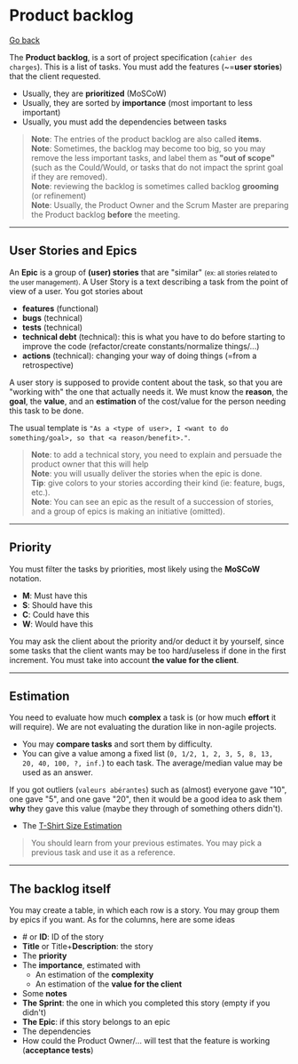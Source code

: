 # Product backlog

[Go back](../index.md#1-sprint-planning)

The **Product backlog**, is a sort of project specification (`cahier des charges`). This is a list of tasks. You must add the features (~=**user stories**) that the client requested.

* Usually, they are **prioritized** (MoSCoW)
* Usually, they are sorted by **importance** (most important to less important)
* Usually, you must add the dependencies between tasks

> **Note**: The entries of the product backlog are also called **items**.<br>
> **Note**: Sometimes, the backlog may become too big, so you may remove the less important tasks, and label them as **"out of scope"** (such as the Could/Would, or tasks that do not impact the sprint goal if they are removed).<br>
> **Note**: reviewing the backlog is sometimes called backlog **grooming** (or refinement) <br>
> **Note**: Usually, the Product Owner and the Scrum Master are preparing the Product backlog **before** the meeting.

<hr class="sl">

## User Stories and Epics

An **Epic** is a group of **(user) stories** that are "similar" <small>(ex: all stories related to the user management)</small>. A User Story is a text describing a task from the point of view of a user. You got stories about

* **features** (functional)
* **bugs** (technical)
* **tests** (technical)
* **technical debt** (technical): this is what you have to do before starting to improve the code (refactor/create constants/normalize things/...)
* **actions** (technical): changing your way of doing things (=from a retrospective)

A user story is supposed to provide content about the task, so that you are "working with" the one that actually needs it. We must know the **reason**, the **goal**, the **value**, and an **estimation** of the cost/value for the person needing this task to be done.

The usual template is `"As a <type of user>, I <want to do something/goal>, so that <a reason/benefit>."`.

> **Note**: to add a technical story, you need to explain and persuade the product owner that this will help<br>
> **Note**: you will usually deliver the stories when the epic is done.<br>
> **Tip**: give colors to your stories according their kind (ie: feature, bugs, etc.). <br>
> **Note**: You can see an epic as the result of a succession of stories, and a group of epics is making an initiative (omitted).

<hr class="sr">

## Priority

You must filter the tasks by priorities, most likely using the **MoSCoW** notation.

* **M**: Must have this
* **S**: Should have this
* **C**: Could have this
* **W**: Would have this

You may ask the client about the priority and/or deduct it by yourself, since some tasks that the client wants may be too hard/useless if done in the first increment. You must take into account **the value for the client**.

<hr class="sl">

## Estimation

You need to evaluate how much **complex** a task is (or how much **effort** it will require). We are not evaluating the duration like in non-agile projects. 

* You may **compare tasks** and sort them by difficulty.
* You can give a value among a fixed list (`0, 1/2, 1, 2, 3, 5, 8, 13, 20, 40, 100, ?, inf.`) to each task. The average/median value may be used as an answer.

If you got outliers (`valeurs abérantes`) such as (almost) everyone gave "10", one gave "5", and one gave "20", then it would be a good idea to ask them **why** they gave this value (maybe they through of something others didn't).

* The [T-Shirt Size Estimation](https://explainagile.com/blog/t-shirt-size-estimation/)

> You should learn from your previous estimates. You may pick a previous task and use it as a reference.

<hr class="sr">

## The backlog itself

You may create a table, in which each row is a story. You may group them by epics if you want. As for the columns, here are some ideas

* \# or **ID**: ID of the story
* **Title** or Title+**Description**: the story
* The **priority**
* The **importance**, estimated with
  * An estimation of the **complexity**
  * An estimation of the **value for the client**
* Some **notes**
* **The Sprint**: the one in which you completed this story (empty if you didn't)
* **The Epic**: if this story belongs to an epic
* The dependencies
* How could the Product Owner/... will test that the feature is working (**acceptance tests**)